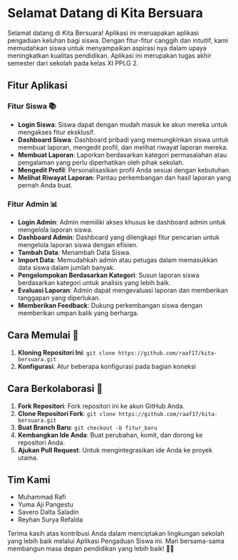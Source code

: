 # Selamat Datang di Kita Bersuara

Selamat datang di Kita Bersuara! Aplikasi ini meruapakan aplikasi pengaduan keluhan bagi siswa. Dengan fitur-fitur canggih dan intuitif, kami memudahkan siswa untuk menyampaikan aspirasi nya dalam upaya meningkatkan kualitas pendidikan.
Aplikasi ini merupakan tugas akhir semester dari sekolah pada kelas XI PPLG 2.

## Fitur Aplikasi
### Fitur Siswa 📚
- **Login Siswa**: Siswa dapat dengan mudah masuk ke akun mereka untuk mengakses fitur eksklusif.
- **Dashboard Siswa**: Dashboard pribadi yang memungkinkan siswa untuk membuat laporan, mengedit profil, dan melihat riwayat laporan mereka.
- **Membuat Laporan**: Laporkan berdasarkan kategori permasalahan atau pengalaman yang perlu diperhatikan oleh pihak sekolah.
- **Mengedit Profil**: Personalisasikan profil Anda sesuai dengan kebutuhan.
- **Melihat Riwayat Laporan**: Pantau perkembangan dan hasil laporan yang pernah Anda buat.

### Fitur Admin 📊
- **Login Admin**: Admin memiliki akses khusus ke dashboard admin untuk mengelola laporan siswa.
- **Dashboard Admin**: Dashboard yang dilengkapi fitur pencarian untuk mengelola laporan siswa dengan efisien.
- **Tambah Data**: Menambah Data Siswa.
- **Import Data**: Memudahkah admin atau petugas dalam memasukkan data siswa dalam jumlah banyak.
- **Pengelompokan Berdasarkan Kategori**: Susun laporan siswa berdasarkan kategori untuk analisis yang lebih baik.
- **Evaluasi Laporan**: Admin dapat mengevaluasi laporan dan memberikan tanggapan yang diperlukan.
- **Memberikan Feedback**: Dukung perkembangan siswa dengan memberikan umpan balik yang berharga.

## Cara Memulai 🚀
1. **Kloning Repositori Ini**: `git clone https://github.com/raaf17/kita-bersuara.git`
2. **Konfigurasi**: Atur beberapa konfigurasi pada bagian koneksi

## Cara Berkolaborasi 🤝
1. **Fork Repositori**: Fork repositori ini ke akun GitHub Anda.
2. **Clone Repositori Fork**: `git clone https://github.com/raaf17/kita-bersuara.git`
3. **Buat Branch Baru**: `git checkout -b fitur_baru`
4. **Kembangkan Ide Anda**: Buat perubahan, komit, dan dorong ke repositori Anda.
5. **Ajukan Pull Request**: Untuk mengintegrasikan ide Anda ke proyek utama.

## Tim Kami
- Muhammad Rafi
- Yuma Aji Pangestu
- Savero Dalta Saladin
- Reyhan Surya Refalda

Terima kasih atas kontribusi Anda dalam menciptakan lingkungan sekolah yang lebih baik melalui Aplikasi Pengaduan Siswa ini. Mari bersama-sama membangun masa depan pendidikan yang lebih baik! 💪📝
